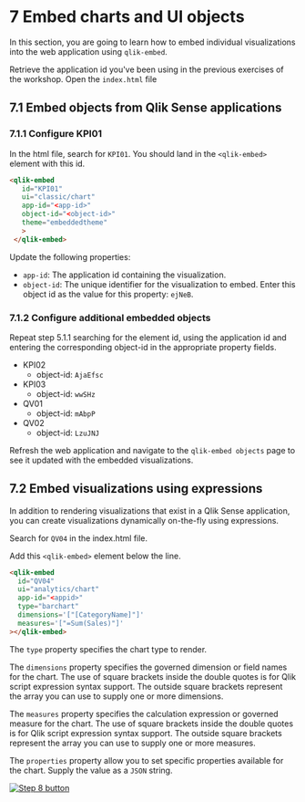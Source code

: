 # 7 Embed charts and UI objects

In this section, you are going to learn how to embed individual visualizations into the web application using `qlik-embed`. 

Retrieve the application id you've been using in the previous exercises of the workshop.
Open the `index.html` file

## 7.1 Embed objects from Qlik Sense applications

### 7.1.1 Configure KPI01

In the html file, search for `KPI01`. You should land in the `<qlik-embed>` element with this id.

```html
<qlik-embed
   id="KPI01"
   ui="classic/chart"
   app-id="<app-id>"
   object-id="<object-id>"
   theme="embeddedtheme"
   >                                       
 </qlik-embed>
```

Update the following properties:

- `app-id`: The application id containing the visualization.
- `object-id`: The unique identifier for the visualization to embed. Enter this object id as the value for this property: `ejNeB`.

### 7.1.2 Configure additional embedded objects

Repeat step 5.1.1 searching for the element id, using the application id and entering the corresponding object-id in the appropriate property fields.

- KPI02
  - object-id: `AjaEfsc`
- KPI03
  - object-id: `wwSHz`
- QV01
  - object-id: `mAbpP`
- QV02
  - object-id: `LzuJNJ`

Refresh the web application and navigate to the `qlik-embed objects` page to see it updated with the embedded visualizations.

## 7.2 Embed visualizations using expressions

In addition to rendering visualizations that exist in a Qlik Sense application, you can create visualizations dynamically on-the-fly using expressions.

Search for `QV04` in the index.html file.

Add this `<qlik-embed>` element below the line.

```html
<qlik-embed
  id="QV04"
  ui="analytics/chart"
  app-id="<appid>"
  type="barchart"
  dimensions='["[CategoryName]"]'
  measures='["=Sum(Sales)"]'
></qlik-embed>
```

The `type` property specifies the chart type to render. 

The `dimensions` property specifies the governed dimension or field names for the chart. The use of square brackets inside the double quotes is for Qlik script expression syntax support. The outside square brackets represent the array you can use to supply one or more dimensions.

The `measures` property specifies the calculation expression or governed measure for the chart. The use of square brackets inside the double quotes is for Qlik script expression syntax support. The outside square brackets represent the array you can use to supply one or more measures.

The `properties` property allow you to set specific properties available for the chart. Supply the value as a `JSON` string.

[![Step 8 button](https://img.shields.io/badge/Step_8_--_triggering_events_>-19426C?style=for-the-badge)](08-trigger-events.md)
